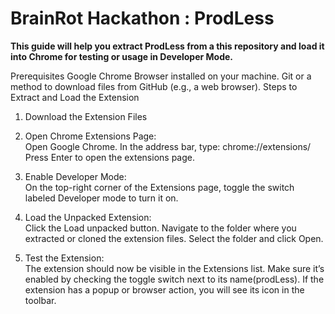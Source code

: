 <h1>BrainRot Hackathon : ProdLess</h1>

<b>This guide will help you extract ProdLess from a this repository and load it into Chrome for testing or usage in Developer Mode.</b>

Prerequisites
Google Chrome Browser installed on your machine.
Git or a method to download files from GitHub (e.g., a web browser).
Steps to Extract and Load the Extension


1. Download the Extension Files

2. Open Chrome Extensions Page: <br>
Open Google Chrome.
In the address bar, type:
chrome://extensions/
Press Enter to open the extensions page.

4. Enable Developer Mode: <br>
On the top-right corner of the Extensions page, toggle the switch labeled Developer mode to turn it on.


6. Load the Unpacked Extension: <br>
Click the Load unpacked button.
Navigate to the folder where you extracted or cloned the extension files.
Select the folder and click Open.


8. Test the Extension: <br>
The extension should now be visible in the Extensions list.
Make sure it’s enabled by checking the toggle switch next to its name(prodLess).
If the extension has a popup or browser action, you will see its icon in the toolbar.
